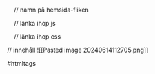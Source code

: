<!DOCTYPE html>

<html lang="en">

<head>

    <meta charset="UTF-8">

    <meta name="viewport" content="width=device-width, initial-scale=1.0">

    <title></title> // namn på hemsida-fliken

    <script src="app.js" defer></script> // länka ihop js

    <link rel="stylesheet" href="style.css"> // länka ihop css

</head>

<body>
// innehåll
</body>

</html>
![[Pasted image 20240614112705.png]]

#htmltags